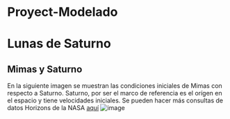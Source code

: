 # Proyect-Modelado
# Lunas de Saturno
## Mimas y Saturno
En la siguiente imagen se muestran las condiciones iniciales de Mimas con respecto a Saturno. Saturno, por ser el marco de referencia es el orígen en el espacio y tiene velocidades iniciales. Se pueden hacer más consultas de datos Horizons de la NASA [aquí](https://ssd.jpl.nasa.gov/horizons.cgi)
![image](https://user-images.githubusercontent.com/28678081/103158099-d67f0780-477f-11eb-9f8e-caebb71069b7.png)
